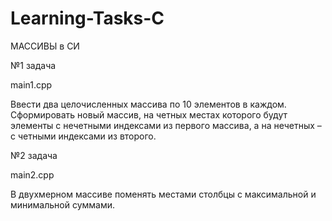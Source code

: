 # Learning-Tasks-C
МАССИВЫ в СИ

№1 задача

main1.cpp

Ввести два целочисленных массива по 10 элементов в каждом. Сформировать новый массив, на четных местах которого будут элементы с нечетными индексами из первого массива, а на нечетных – с четными индексами из второго.


№2 задача

main2.cpp

В двухмерном массиве поменять местами столбцы с максимальной и минимальной суммами.
